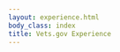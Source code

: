 ```yaml
---
layout: experience.html
body_class: index
title: Vets.gov Experience
---
```

<!-- All the content here had to be moved to experience.html because the post.path attribute that is added by the permalinks plugin is not available here see build.js for details -->
